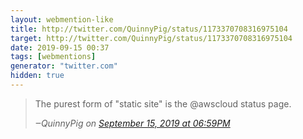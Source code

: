 ```yaml
---
layout: webmention-like
title: http://twitter.com/QuinnyPig/status/1173370708316975104
target: http://twitter.com/QuinnyPig/status/1173370708316975104
date: 2019-09-15 00:37
tags: [webmentions]
generator: "twitter.com"
hidden: true
---
```



<blockquote>
<p>The purest form of "static site" is the @awscloud status page.</p>
<cite>
‒<span class="p-author p-name">QuinnyPig</span> on <a href="http://twitter.com/QuinnyPig/status/1173370708316975104" rel="external">September 15, 2019 at 06:59PM</a>
</cite>
</blockquote>
